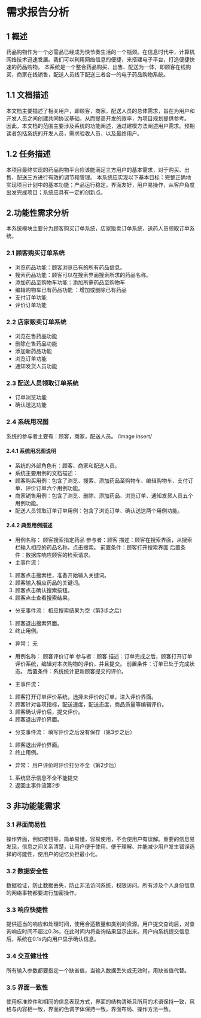 # 需求报告分析
## 1 概述
药品购物作为一个必需品已经成为快节奏生活的一个瓶颈。在信息时代中，计算机网络技术迅速发展。我们可以利用网络信息的便捷，来搭建电子平台，打造便捷快速的药品购物。
本系统是一个整合药品购买、出售、配送为一体，即顾客在线购买，商家在线销售，配送人员线下配送三者合一的电子药品购物系统。

## 1.1 文档描述
本文档主要描述了相关用户，即顾客，商家，配送人员的总体需求，旨在为用户和开发人员之间创建共同协议基础，从而提高开发的效率，为项目规划提供参考。 因此，本文档的范围主要涉及系统的功能阐述，通过建模方法阐述用户需求。预期读者包括系统的开发人员，需求验收人员，以及最终用户。

## 1.2 任务描述
本项目最终实现的药品购物平台应该能满足三方用户的基本需求，对于购买、出售、配送三方进行有效的调节和管理。
本系统应实现以下基本目标：完整正确地实现项目计划中的基本功能；产品运行稳定，界面友好，用户易操作，从客户角度出发完成项目；系统应具有一定的创新点。


## 2.功能性需求分析
本系统模块主要分为顾客购买订单系统，店家贩卖订单系统，送药人员领取订单系统。
### 2.1 顾客购买订单系统
* 浏览药品功能：顾客浏览已有的所有药品信息。
* 搜索药品功能：顾客可以在搜索界面搜索所求的药品名称。
* 添加药品至购物车功能：添加所需药品至购物车
* 编辑购物车已有药品功能 ：增加或删除已有药品
* 支付订单功能
* 评价订单功能

### 2.2 店家贩卖订单系统
* 浏览在售药品功能
* 删除在售药品功能
* 添加新药品功能
* 浏览订单功能
* 通知发货人员功能


### 2.3 配送人员领取订单系统
* 订单浏览功能
* 确认送达功能


### 2.4 系统用况图
系统的参与者主要有：顾客，商家，配送人员。
/image insert/

#### 2.4.1 系统用况图说明
* 系统的外部角色有：顾客、商家和配送人员。
* 系统主要用例的文档描述：
* 顾客购买用例：包含了浏览、搜索、添加药品至购物车、编辑购物车、支付订单、评价订单六个用例功能。
* 商家销售用例：包含了浏览、删除、添加药品、浏览订单、通知发货人员五个用例功能。
* 配送人员领取订单订单用例：包含了浏览订单、确认送达两个用例功能。


#### 2.4.2 典型用例描述

* 用例名称： 顾客搜索指定药品
 参与者：顾客
 描述：顾客在搜索界面，从搜索栏输入相应的药品名称，点击搜索。
 前置条件：顾客打开搜索界面
 后置条件：数据库响应顾客的检索请求。
* 主事件流：
1. 顾客点击搜索栏，准备开始输入关键词。
2. 顾客输入相应药品的关键词。
3. 顾客点击确认搜索按钮。
4. 顾客点击查看搜索结果。

* 分支事件流：
 相应搜索结果为空（第3步之后）
1. 顾客退出搜索界面。
2. 终止用例。

* 异常：
 无



* 用例名称： 顾客评价订单
 参与者：顾客
 描述：订单完成之后，顾客打开订单评价系统，编辑对本次购物的评价，并且提交。
 前置条件：订单已处于完成状态。
 后置条件：系统统计更新顾客提交的评价。
* 主事件流：
1. 顾客打开订单评价系统，选择未评价的订单，进入评价界面。
2. 顾客针对各项指标，配送速度，配送态度，商品质量等编辑评价。
3. 顾客确认评价后，提交评价。
4. 顾客退出评价界面。

* 分支事件流：
 填写评价之后没有保存（第3步之后）
1. 顾客退出评价界面。
2. 终止用例。

* 异常：
 用户评价时评价打分不全（第2步后）
1. 系统显示信息不全不能提交
2. 返回主事件流第2步



## 3 非功能能需求
### 3.1 界面简易性
操作界面，例如按钮等，简单易懂，容易使用，不会使用户有误解。重要的信息易发现，信息之间关系清楚，让用户便于使用、便于理解、并能减少用户发生错误选择的可能性，使用户的记忆负担最小化。

### 3.2 数据安全性
数据验证，防止数据丢失，防止非法访问系统，权限访问。所有涉及个人身份信息的网络事物都要进行加密操作。

### 3.3 响应快捷性
提供适当的响应和处理时间，使用合适数量和类别的资源。用户提交查询后，对查询响应时间不超过0.3s，在此时间内将查询结果显示出来。用户向系统提交信息后，系统在0.1s内向用户显示确认信息。

### 3.4 交互健壮性
所有输入参数都要指定一个缺省值，当输入数据丢失或无效时，用缺省值代替。 

### 3.5 界面一致性
使用标准控件和相同的信息表现方式，界面的结构清晰且所用的术语保持一致，风格与内容相一致，界面的色调字体保持一致，界面布局、操作方法一致。

